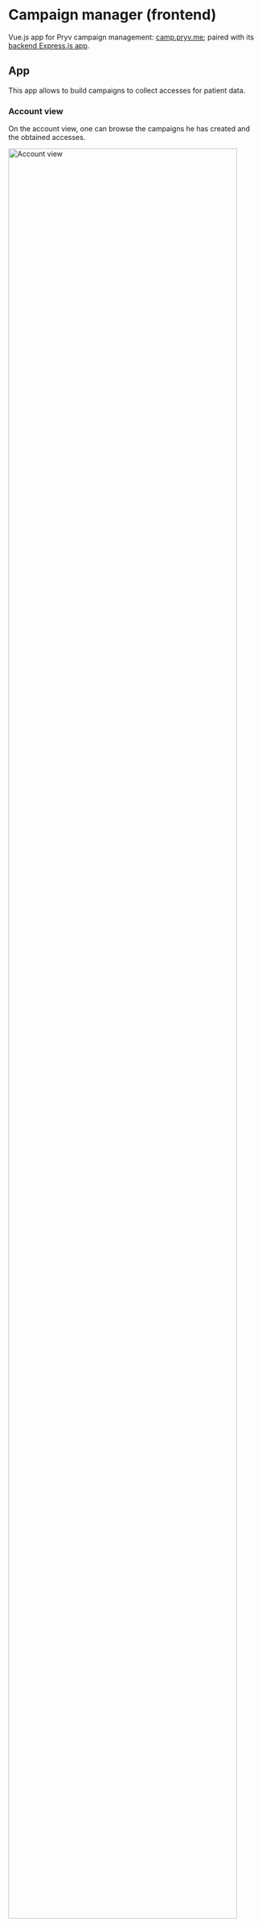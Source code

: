 # Campaign manager (frontend)

Vue.js app for Pryv campaign management: [camp.pryv.me](https://camp.pryv.me); paired with its [backend Express.js app](https://github.com/pryv/poc-campaign-manager-backend).

## App

This app allows to build campaigns to collect accesses for patient data.

### Account view

On the account view, one can browse the campaigns he has created and the obtained accesses.

<img src="readme/images/account.png" alt="Account view" style="width:95%;" />

### Create campaign view

Here, the user can add a description to define the usage of the collected data and the requested streams.

<img src="readme/images/campaign-create.png" alt="Campaign view" style="zoom:95%;" />

### Display campaign view

Once a campaign is created, it displays its data, and the patients who have [given their consent](https://api.pryv.com/guides/consent/).

<img src="readme/images/campaign-display.png" alt="Campaign view" style="zoom:95%;" />

## Usage

*Prerequisites*: Node v8+, Yarn v1+

- Download dependencies: `yarn install`

- Serve with hot reload at localhost:8080: `yarn dev`

- Build for production with minification: `yarn build`

- Build for production and view the bundle analyzer report: `yarn build --report`

## Deploy to GH-pages

1. Build: `yarn build`
2. Make links relative (Remove first `/` from links in `gh-pages/index.html`, usually `/static/...` => `static/...`)
3. Commit and push

### Known issues

- When you have the following error: `Error: getaddrinfo ENOTFOUND http://localhost` upon launching the server with `yarn dev` or `yarn build`, define a new hostname pointing to `127.0.0.1` in your `/etc/hosts` file and add the `--host NEW_HOSTNAME` option in your script as it is done in the `dev2` script.  


## License

[BSD-3-Clause](LICENSE)
